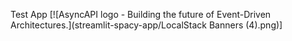 Test App
[![AsyncAPI logo - Building the future of Event-Driven Architectures.](streamlit-spacy-app/LocalStack Banners (4).png)]
